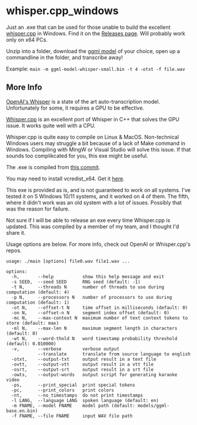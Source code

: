 # whisper.cpp_windows
Just an .exe that can be used for those unable to build the excellent [whisper.cpp](https://github.com/ggerganov/whisper.cpp) in Windows. Find it on the [Releases page](https://github.com/regstuff/whisper.cpp_windows/releases/download/v0.0.1/whisper.cpp_win_x64.zip). Will probably work only on x64 PCs. 

Unzip into a folder, download the [ggml model](https://ggml.ggerganov.com/) of your choice, open up a commandline in the folder, and transcribe away!

Example: ```main -m ggml-model-whisper-small.bin -t 4 -otxt -f file.wav```

## More Info
[OpenAI's Whisper](https://github.com/openai/whisper) is a state of the art auto-transcription model. Unfortunately for some, it requires a GPU to be effective.

[Whisper.cpp](https://github.com/ggerganov/whisper.cpp) is an excellent port of Whisper in C++ that solves the GPU issue. It works quite well with a CPU.

Whisper.cpp is quite easy to compile on Linux & MacOS. Non-technical Windows users may struggle a bit because of a lack of Make command in Windows. Compiling with MingW or Visual Studio will solve this issue. If that sounds too complikcated for you, this exe might be useful.

The .exe is compiled from [this commit](https://github.com/ggerganov/whisper.cpp/commit/83c742f1a78a018c4eac790fabab91f174d92c3a).

You may need to install vcredist_x64. Get it [here](https://learn.microsoft.com/en-us/cpp/windows/latest-supported-vc-redist?view=msvc-170).

This exe is provided as is, and is not guaranteed to work on all systems. I've tested it on 5 WIndows 10/11 systems, and it worked on 4 of them. The fifth, where it didn't work was an old system with a lot of issues. Possibly that was the reason for failure.

Not sure if I will be able to release an exe every time Whisper.cpp is updated. This was compiled by a member of my team, and I thought I'd share it.

Usage options are below. For more info, check out OpenAI or Whisper.cpp's repos.

```
usage: ./main [options] file0.wav file1.wav ...

options:
  -h,       --help           show this help message and exit
  -s SEED,  --seed SEED      RNG seed (default: -1)
  -t N,     --threads N      number of threads to use during computation (default: 4)
  -p N,     --processors N   number of processors to use during computation (default: 1)
  -ot N,    --offset-t N     time offset in milliseconds (default: 0)
  -on N,    --offset-n N     segment index offset (default: 0)
  -mc N,    --max-context N  maximum number of text context tokens to store (default: max)
  -ml N,    --max-len N      maximum segment length in characters (default: 0)
  -wt N,    --word-thold N   word timestamp probability threshold (default: 0.010000)
  -v,       --verbose        verbose output
            --translate      translate from source language to english
  -otxt,    --output-txt     output result in a text file
  -ovtt,    --output-vtt     output result in a vtt file
  -osrt,    --output-srt     output result in a srt file
  -owts,    --output-words   output script for generating karaoke video
  -ps,      --print_special  print special tokens
  -pc,      --print_colors   print colors
  -nt,      --no_timestamps  do not print timestamps
  -l LANG,  --language LANG  spoken language (default: en)
  -m FNAME, --model FNAME    model path (default: models/ggml-base.en.bin)
  -f FNAME, --file FNAME     input WAV file path
```
